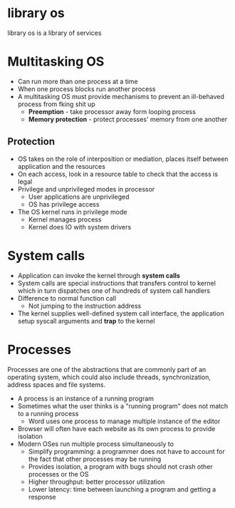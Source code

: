 # library os
library os is a library of services


# Multitasking OS

- Can run more than one process at a time
- When one process blocks run another process
- A multitasking OS must provide mechanisms to prevent an ill-behaved process from fking shit up
	- **Preemption** - take processor away form looping process
	- **Memory protection** - protect processes' memory from one another

## Protection

- OS takes on the role of interposition or mediation, places itself between application and the resources 
- On each access, look in a resource table to check that the access is legal
- Privilege and unprivileged modes in processor
	- User applications are unprivileged
	- OS has privilege access
- The OS kernel runs in privilege mode
	- Kernel manages process 
	- Kernel does IO with system drivers

# System calls

- Application can invoke the kernel through **system calls**
- System calls are special instructions that transfers control to kernel which in turn dispatches one of hundreds of system call handlers
- Difference to normal function call
	- Not jumping to the instruction address
- The kernel supplies well-defined system call interface, the application setup syscall arguments and **trap** to the kernel 

# Processes

Processes are one of the abstractions that are commonly part of an operating system, which could also include threads, synchronization, address spaces and file systems.

- A process is an instance of a running program
- Sometimes what the user thinks is a "running program" does not match to a running process
	- Word uses one process to manage multiple instance of the editor
- Browser will often have each website as its own process to provide isolation
- Modern OSes run multiple process simultaneously to
	- Simplify programming: a programmer does not have to account for the fact that other processes may be running
	- Provides isolation, a program with bugs should not crash other processes or the OS
	- Higher throughput: better processor utilization
	- Lower latency: time between launching a program and getting a response